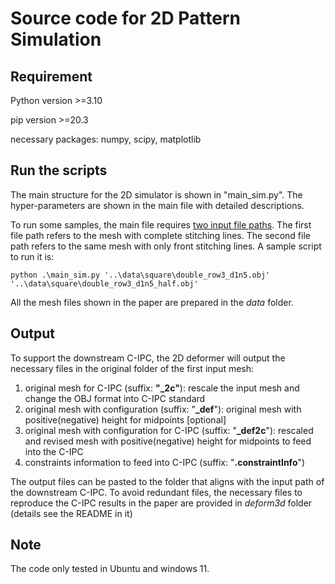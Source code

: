 # Source code for 2D Pattern Simulation

## Requirement

Python version >=3.10

pip version >=20.3

necessary packages: numpy, scipy, matplotlib



## Run the scripts

The main structure for the 2D simulator is shown in "main_sim.py". The hyper-parameters are shown in the main file with detailed descriptions.

To run some samples, the main file requires <u>two input file paths</u>. The first file path refers to the mesh with complete stitching lines. The second file path refers to the same mesh with only front stitching lines. A sample script to run it is:

```
python .\main_sim.py '..\data\square\double_row3_d1n5.obj' '..\data\square\double_row3_d1n5_half.obj'
```



All the mesh files shown in the paper are prepared in the *data* folder. 



## Output

To support the downstream C-IPC, the 2D deformer will output the necessary files in the original folder of the first input mesh:

1. original mesh for C-IPC (suffix: **"_2c"**): rescale the input mesh and change the OBJ format into C-IPC standard
2. original mesh with configuration (suffix: "**_def**"): original mesh with positive(negative) height for midpoints [optional]
3. original mesh with configuration for C-IPC (suffix: "**_def2c**"): rescaled and revised mesh with positive(negative) height for midpoints to feed into the C-IPC
4. constraints information to feed into C-IPC (suffix: "**.constraintInfo**")



The output files can be pasted to the folder that aligns with the input path of the downstream C-IPC. To avoid redundant files, the necessary files to reproduce the C-IPC results in the paper are provided in *deform3d* folder (details see the README in it)



## Note

The code only tested in Ubuntu and windows 11.







